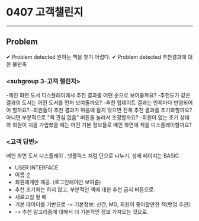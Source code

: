 # 0407 고객챌린지

---

## Problem
✔ Problem detected 원하는 책을 찾기 어렵다.
✔ Problem detected 추천결과에 대한 불만족

### <subgroup 3-고객 챌린지>

-메인 화면 도서 디스플레이에서 추천 결과를 어떤 순으로 보여줄까요?
-추천도가 같은 결과의 도서는 어떤 도서를 먼저 보여줄까요?
-추천 업데이트 결과는 언제마다 반영되어야 할까요?
-회원들이 추천 결과가 마음에 들지 않으면 전체 추천 결과를 초기화할까요? 아니면 부분적으로 "책 관심 없음" 버튼을 눌러서 조정할까요?
-회원이 없는 초기 상태와 회원이 처음 가입했을 때는 어떤 기본 정보들로 메인 화면에 책을 디스플레이할까요?

### <고객 답변>

메인 화면 도서 디스플레이 .
넷플릭스 처럼 단으로 나누기.
상세 페이지는 BASIC

- USER INTERFACE
- 이름 순
- 회원에게만 제공. (로그인해야만 보여줌)
- 추천 초기화는 하지 않고, 부분적인 책에 대한 추천 금지 버튼으로.
- 새로고침 될 때
- 기본 데이터를 기반으로
-> 기본정보: 신간, MD, 회원이 좋아할만한 책(랜덤 추천)
- -> 추천 알고리즘에 대해서 더 기본적인 정보 가져오는 것으로.
